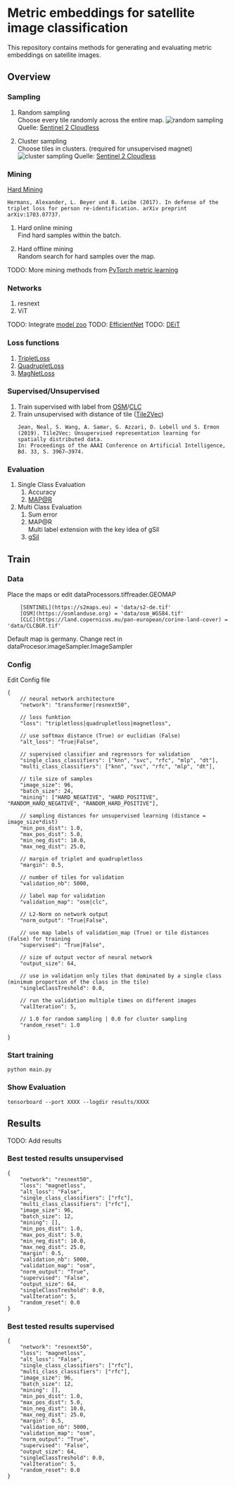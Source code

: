 # Metric embeddings for satellite image classification

This repository contains methods for generating and evaluating metric embeddings on satellite images.

## Overview

### Sampling

1. Random sampling  
	Choose every tile randomly across the entire map.
	![random sampling](doc/images/random_sampling.png)
	Quelle: [Sentinel 2 Cloudless](https://s2maps.eu)

2. Cluster sampling  
	Choose tiles in clusters. (required for unsupervised magnet)
	![cluster sampling](doc/images/cluster_sampling.png)
	Quelle: [Sentinel 2 Cloudless](https://s2maps.eu)

### Mining 

[Hard Mining](https://arxiv.org/abs/1703.07737)
```
Hermans, Alexander, L. Beyer und B. Leibe (2017). In defense of the
triplet loss for person re-identification. arXiv preprint arXiv:1703.07737.
``` 

1. Hard online mining  
	Find hard samples within the batch.
	
2. Hard offline mining  
	Random search for hard samples over the map.  

TODO: More mining methods from [PyTorch metric learning](https://github.com/KevinMusgrave/pytorch-metric-learning)

### Networks

1. resnext
2. ViT

TODO: Integrate [model zoo](https://cv.gluon.ai/model_zoo/classification.html)
TODO: [EfficientNet](https://github.com/lukemelas/EfficientNet-PyTorch)
TODO: [DEiT](https://github.com/facebookresearch/deit)

### Loss functions

1. [TripletLoss](https://arxiv.org/abs/1404.4661)
2. [QuadrupletLoss](https://arxiv.org/abs/1704.01719)
3. [MagNetLoss](https://arxiv.org/abs/1511.05939)

### Supervised/Unsupervised

1. Train supervised with label from [OSM](https://osmlanduse.org)/[CLC](https://land.copernicus.eu/pan-european/corine-land-cover)
2. Train unsupervised with distance of tile ([Tile2Vec](https://github.com/ermongroup/tile2vec))
	```
	Jean, Neal, S. Wang, A. Samar, G. Azzari, D. Lobell und S. Ermon
	(2019). Tile2Vec: Unsupervised representation learning for spatially distributed data.
	In: Proceedings of the AAAI Conference on Artificial Intelligence, Bd. 33, S. 3967–3974.
	``` 

### Evaluation

1. Single Class Evaluation
	1. Accuracy
	2. [MAP@R](https://arxiv.org/abs/2003.08505)
2. Multi Class Evaluation
	1. Sum error
	2. MAP@R  
		Multi label extension with the key idea of gSil
	3. [gSil](https://www.researchgate.net/publication/262210231_Center-Wise_Intra-Inter_Silhouettes)

## Train

### Data

Place the maps or edit dataProcessors.tiffreader.GEOMAP 

```
	[SENTINEL](https://s2maps.eu) = 'data/s2-de.tif'
	[OSM](https://osmlanduse.org) = 'data/osm_WGS84.tif'
	[CLC](https://land.copernicus.eu/pan-european/corine-land-cover) = 'data/CLCBGR.tif'

```

Default map is germany. Change rect in dataProcesor.imageSampler.ImageSampler

### Config

Edit Config file
```
{
	// neural network architecture
	"network": "transformer|resnext50",

	// loss funktion 
	"loss": "tripletloss|quadrupletloss|magnetloss",

	// use softmax distance (True) or euclidian (False)
	"alt_loss": "True|False",

	// supervised classifier and regressors for validation
	"single_class_classifiers": ["knn", "svc", "rfc", "mlp", "dt"],
	"multi_class_classifiers": ["knn", "svc", "rfc", "mlp", "dt"],

	// tile size of samples
	"image_size": 96,
	"batch_size": 24,
	"mining": ["HARD_NEGATIVE", "HARD_POSITIVE", "RANDOM_HARD_NEGATIVE", "RANDOM_HARD_POSITIVE"],

	// sampling distances for unsupervised learning (distance = image_size*dist)
	"min_pos_dist": 1.0,
	"max_pos_dist": 5.0,
	"min_neg_dist": 10.0,
	"max_neg_dist": 25.0,

	// margin of triplet and quadrupletloss
	"margin": 0.5,

	// number of tiles for validation
	"validation_nb": 5000,

	// label map for validation
	"validation_map": "osm|clc",

	// L2-Norm on network output
	"norm_output": "True|False",

	// use map labels of validation_map (True) or tile distances (False) for training 
	"supervised": "True|False",

	// size of output vector of neural network
	"output_size": 64,

	// use in validation only tiles that dominated by a single class (minimum proportion of the class in the tile)
	"singleClassTreshold": 0.0,

	// run the validation multiple times on different images
	"valIteration": 5,

	// 1.0 for random sampling | 0.0 for cluster sampling
	"random_reset": 1.0

}

```
### Start training
```
python main.py
```

### Show Evaluation
```
tensorboard --port XXXX --logdir results/XXXX
```


## Results

TODO: Add results

### Best tested results unsupervised
```
{
	"network": "resnext50",
	"loss": "magnetloss",
	"alt_loss": "False",
	"single_class_classifiers": ["rfc"],
	"multi_class_classifiers": ["rfc"],
	"image_size": 96,
	"batch_size": 12,
	"mining": [],
	"min_pos_dist": 1.0,
	"max_pos_dist": 5.0,
	"min_neg_dist": 10.0,
	"max_neg_dist": 25.0,
	"margin": 0.5,
	"validation_nb": 5000,
	"validation_map": "osm",
	"norm_output": "True",
	"supervised": "False",
	"output_size": 64,
	"singleClassTreshold": 0.0,
	"valIteration": 5,
	"random_reset": 0.0
}
```

### Best tested results supervised
```
{
	"network": "resnext50",
	"loss": "magnetloss",
	"alt_loss": "False",
	"single_class_classifiers": ["rfc"],
	"multi_class_classifiers": ["rfc"],
	"image_size": 96,
	"batch_size": 12,
	"mining": [],
	"min_pos_dist": 1.0,
	"max_pos_dist": 5.0,
	"min_neg_dist": 10.0,
	"max_neg_dist": 25.0,
	"margin": 0.5,
	"validation_nb": 5000,
	"validation_map": "osm",
	"norm_output": "True",
	"supervised": "False",
	"output_size": 64,
	"singleClassTreshold": 0.0,
	"valIteration": 5,
	"random_reset": 0.0
}
```